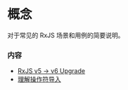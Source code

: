 # 概念

对于常见的 RxJS 场景和用例的简要说明。

### 内容

* [RxJS v5 -> v6 Upgrade](rxjs5-6.md)
* [理解操作符导入](operator-imports.md)
